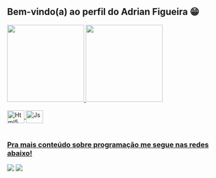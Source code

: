 ## Bem-vindo(a) ao perfil do Adrian Figueira 😁

 <div>
   <a href="https://github.com/AdrianFigueira">
   <img height="180em" src="https://github-readme-stats.vercel.app/api?username=AdrianFigueira&show_icons=true&theme=tokyonight&include_all_commits=true&count_private=true"/>
   <img height="180em" src="https://github-readme-stats.vercel.app/api/top-langs/?username=AdrianFigueira&layout=compact&langs_count=6&theme=tokyonight"/>
</div>
    
<div style="display: inline_block"><br>
  <img align="center" alt="Html5" height="30" width="40" src="https://cdn.jsdelivr.net/gh/devicons/devicon@latest/icons/html5/html5-plain-wordmark.svg">
  <img align="center" alt="Js" height="30" width="40" src="https://cdn.jsdelivr.net/gh/devicons/devicon@latest/icons/css3/css3-plain-wordmark.svg">
</div>
 
<br>
 
### Pra mais conteúdo sobre programação me segue nas redes abaixo!
 
<div>
  <a href="https://www.instagram.com/adrian.o_o.figueira/" target="_blank"><img src="https://img.shields.io/badge/-Instagram-%23E4405F?style=for-the-badge&logo=instagram&logoColor=white" target="_blank"></a>
  <a href="www.linkedin.com/in/adrian-figueira-dev/" target="_blank"><img src="https://img.shields.io/badge/-LinkedIn-%230077B5?style=for-the-badge&logo=linkedin&logoColor=white" target="_blank"></a>
</div>

